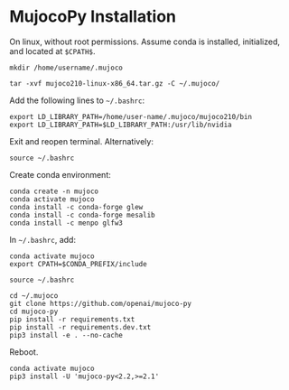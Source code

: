 # MujocoPy Installation

On linux, without root permissions. Assume conda is installed, initialized, and located at `$CPATH$`.

```
mkdir /home/username/.mujoco
```

```
tar -xvf mujoco210-linux-x86_64.tar.gz -C ~/.mujoco/
```

Add the following lines to `~/.bashrc`:
```
export LD_LIBRARY_PATH=/home/user-name/.mujoco/mujoco210/bin 
export LD_LIBRARY_PATH=$LD_LIBRARY_PATH:/usr/lib/nvidia 
```

Exit and reopen terminal. Alternatively:
```
source ~/.bashrc
```

Create conda environment:
```
conda create -n mujoco
conda activate mujoco
conda install -c conda-forge glew
conda install -c conda-forge mesalib
conda install -c menpo glfw3
```

In `~/.bashrc`, add:
```
conda activate mujoco
export CPATH=$CONDA_PREFIX/include
```

```
source ~/.bashrc
```

```
cd ~/.mujoco
git clone https://github.com/openai/mujoco-py
cd mujoco-py
pip install -r requirements.txt
pip install -r requirements.dev.txt
pip3 install -e . --no-cache
```

Reboot.

```
conda activate mujoco
pip3 install -U 'mujoco-py<2.2,>=2.1'
```
